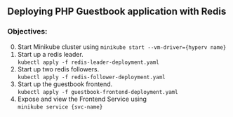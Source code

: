 ## Deploying PHP Guestbook application with Redis

### Objectives: 
0. Start Minikube cluster using `minikube start --vm-driver={hyperv name}`
1. Start up a redis leader.
\
`kubectl apply -f redis-leader-deployment.yaml`
2. Start up two redis followers.
\
`kubectl apply -f redis-follower-deployment.yaml`
3. Start up the guestbook frontend.
\
`kubectl apply -f guestbook-frontend-deployment.yaml`
4. Expose and view the Frontend Service using 
\
`minikube service {svc-name}`